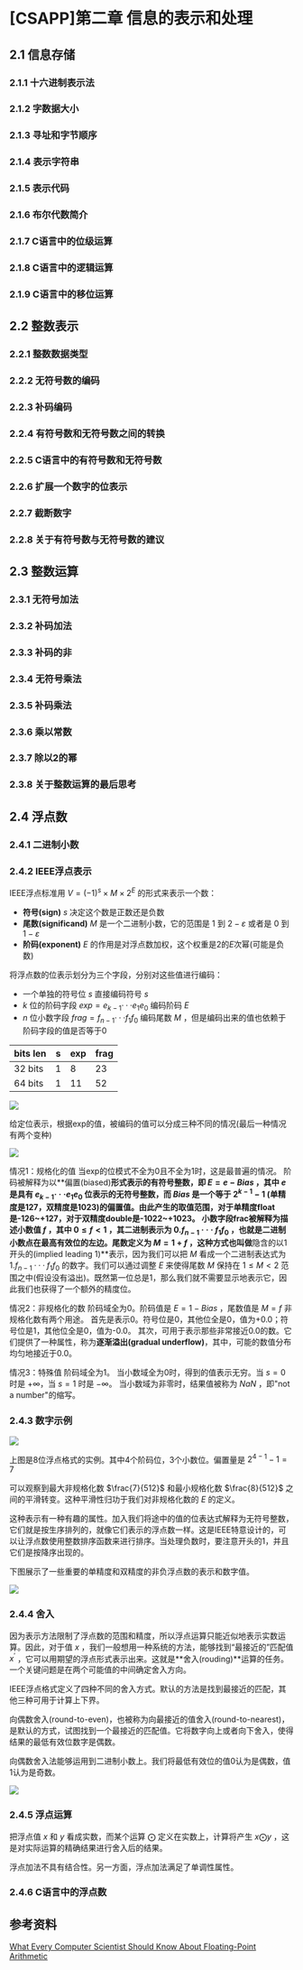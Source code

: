 # [CSAPP]第二章 信息的表示和处理


## 2.1 信息存储

### 2.1.1 十六进制表示法
### 2.1.2 字数据大小
### 2.1.3 寻址和字节顺序
### 2.1.4 表示字符串
### 2.1.5 表示代码
### 2.1.6 布尔代数简介
### 2.1.7 C语言中的位级运算
### 2.1.8 C语言中的逻辑运算
### 2.1.9 C语言中的移位运算


## 2.2 整数表示

### 2.2.1 整数数据类型
### 2.2.2 无符号数的编码
### 2.2.3 补码编码
### 2.2.4 有符号数和无符号数之间的转换
### 2.2.5 C语言中的有符号数和无符号数
### 2.2.6 扩展一个数字的位表示
### 2.2.7 截断数字
### 2.2.8 关于有符号数与无符号数的建议


## 2.3 整数运算

### 2.3.1 无符号加法
### 2.3.2 补码加法
### 2.3.3 补码的非
### 2.3.4 无符号乘法
### 2.3.5 补码乘法
### 2.3.6 乘以常数
### 2.3.7 除以2的幂
### 2.3.8 关于整数运算的最后思考

## 2.4 浮点数

### 2.4.1 二进制小数
### 2.4.2 IEEE浮点表示

IEEE浮点标准用 $V=(-1)^s \times M \times 2^E$ 的形式来表示一个数：
- **符号(sign)** $s$ 决定这个数是正数还是负数
- **尾数(significand)** $M$ 是一个二进制小数，它的范围是 $1$ 到 $2 - \varepsilon$ 或者是 $0$ 到 $1 - \varepsilon$
- **阶码(exponent)** $E$ 的作用是对浮点数加权，这个权重是2的$E$次幂(可能是负数)

将浮点数的位表示划分为三个字段，分别对这些值进行编码：
- 一个单独的符号位 $s$ 直接编码符号 $s$
- $k$ 位的阶码字段 $exp={e_{k-1}}{···}{e_1}{e_0}$ 编码阶码 $E$
- $n$ 位小数字段 $frag={f_{n-1}}{···}{f_1}{f_0}$ 编码尾数 $M$ ，但是编码出来的值也依赖于阶码字段的值是否等于0


| bits len | s | exp | frag |
|----------|---|-----|------|
| 32 bits  | 1 | 8   | 23   |
| 64 bits  | 1 | 11  | 52   |

![](https://raw.githubusercontent.com/yrc0d3/imagehosting/master/img/csapp_2_4_2_float_format.png)

给定位表示，根据exp的值，被编码的值可以分成三种不同的情况(最后一种情况有两个变种)

![](https://raw.githubusercontent.com/yrc0d3/imagehosting/master/img/csapp_2_4_2_float_categories.png)

情况1：规格化的值
当exp的位模式不全为0且不全为1时，这是最普遍的情况。
阶码被解释为以**偏置(biased)**形式表示的有符号整数，即 $E=e-Bias$ ，其中 $e$ 是具有 ${e_{k-1}}{···}{e_1}{e_0}$ 位表示的无符号整数，而 $Bias$ 是一个等于 $2^{k-1} - 1$ (单精度是127，双精度是1023)的偏置值。由此产生的取值范围，对于单精度float是-126~+127，对于双精度double是-1022~+1023。
小数字段frac被解释为描述小数值 $f$ ，其中 $0 \leqslant f < 1$ ，其二进制表示为 $0.{f_{n-1}···{f_1}{f_0}}$ ，也就是二进制小数点在最高有效位的左边。尾数定义为 $M=1+f$ ，这种方式也叫做**隐含的以1开头的(implied leading 1)**表示，因为我们可以把 $M$ 看成一个二进制表达式为 $1.{f_{n-1}···{f_1}{f_0}}$ 的数字。我们可以通过调整 $E$ 来使得尾数 $M$ 保持在 $1 \leqslant M < 2$ 范围之中(假设没有溢出)。既然第一位总是1，那么我们就不需要显示地表示它，因此我们也获得了一个额外的精度位。

情况2：非规格化的数
阶码域全为0。阶码值是 $E=1-Bias$ ，尾数值是 $M=f$
非规格化数有两个用途。
首先是表示0。符号位是0，其他位全是0，值为+0.0；符号位是1，其他位全是0，值为-0.0。
其次，可用于表示那些非常接近0.0的数。它们提供了一种属性，称为**逐渐溢出(gradual underflow)**，其中，可能的数值分布均匀地接近于0.0。

情况3：特殊值
阶码域全为1。
当小数域全为0时，得到的值表示无穷。当 $s=0$ 时是 $+\infty$，当 $s=1$ 时是 $-\infty$。
当小数域为非零时，结果值被称为 $NaN$ ，即"not a number"的缩写。

### 2.4.3 数字示例

![](https://raw.githubusercontent.com/yrc0d3/imagehosting/master/img/csapp_2_4_3_8bits_float.png)

上图是8位浮点格式的实例。其中4个阶码位，3个小数位。偏置量是 $2^{4-1}-1=7$

可以观察到最大非规格化数 $\frac{7}{512}$ 和最小规格化数 $\frac{8}{512}$ 之间的平滑转变。这种平滑性归功于我们对非规格化数的 $E$ 的定义。

这种表示有一种有趣的属性。加入我们将途中的值的位表达式解释为无符号整数，它们就是按生序排列的，就像它们表示的浮点数一样。这是IEEE特意设计的，可以让浮点数使用整数排序函数来进行排序。当处理负数时，要注意开头的1，并且它们是按降序出现的。

下图展示了一些重要的单精度和双精度的非负浮点数的表示和数字值。

![](https://raw.githubusercontent.com/yrc0d3/imagehosting/master/img/csapp_2_4_3_nonnegative_float.png)

### 2.4.4 舍入

因为表示方法限制了浮点数的范围和精度，所以浮点运算只能近似地表示实数运算。因此，对于值 $x$ ，我们一般想用一种系统的方法，能够找到“最接近的”匹配值 $x^{'}$ ，它可以用期望的浮点形式表示出来。这就是**舍入(rouding)**运算的任务。一个关键问题是在两个可能值的中间确定舍入方向。

IEEE浮点格式定义了四种不同的舍入方式。默认的方法是找到最接近的匹配，其他三种可用于计算上下界。

向偶数舍入(round-to-even)，也被称为向最接近的值舍入(round-to-nearest)，是默认的方式，试图找到一个最接近的匹配值。它将数字向上或者向下舍入，使得结果的最低有效位数字是偶数。

向偶数舍入法能够运用到二进制小数上。我们将最低有效位的值0认为是偶数，值1认为是奇数。

![](https://raw.githubusercontent.com/yrc0d3/imagehosting/master/img/csapp_2_4_4_rouding.png)

### 2.4.5 浮点运算

把浮点值 $x$ 和 $y$ 看成实数，而某个运算 $\bigodot$ 定义在实数上，计算将产生 $x \bigodot y$ ，这是对实际运算的精确结果进行舍入后的结果。

浮点加法不具有结合性。另一方面，浮点加法满足了单调性属性。

### 2.4.6 C语言中的浮点数


## 参考资料
[What Every Computer Scientist Should Know About Floating-Point Arithmetic](https://docs.oracle.com/cd/E19957-01/806-3568/ncg_goldberg.html)

